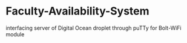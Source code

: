 # Faculty-Availability-System
interfacing server of Digital Ocean droplet through puTTy for Bolt-WiFi module
